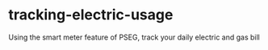 # tracking-electric-usage
Using the smart meter feature of PSEG, track your daily electric and gas bill
